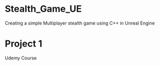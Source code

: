 # Stealth_Game_UE
 Creating a simple Multiplayer stealth game using C++ in Unreal Engine 

# Project 1  
Udemy Course
